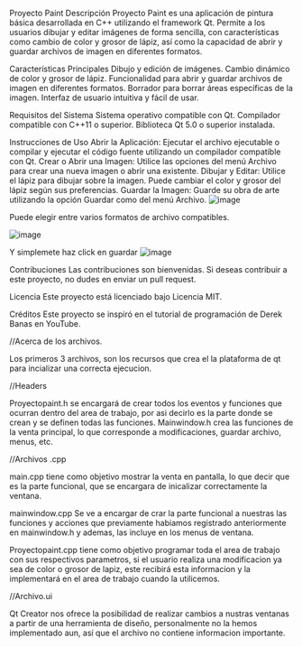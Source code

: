 Proyecto Paint
Descripción
Proyecto Paint es una aplicación de pintura básica desarrollada en C++ utilizando el framework Qt. Permite a los usuarios dibujar y editar imágenes de forma sencilla, con características como cambio de color y grosor de lápiz, así como la capacidad de abrir y guardar archivos de imagen en diferentes formatos.

Características Principales
Dibujo y edición de imágenes.
Cambio dinámico de color y grosor de lápiz.
Funcionalidad para abrir y guardar archivos de imagen en diferentes formatos.
Borrador para borrar áreas específicas de la imagen.
Interfaz de usuario intuitiva y fácil de usar.


Requisitos del Sistema
Sistema operativo compatible con Qt.
Compilador compatible con C++11 o superior.
Biblioteca Qt 5.0 o superior instalada.


Instrucciones de Uso
Abrir la Aplicación: Ejecutar el archivo ejecutable o compilar y ejecutar el código fuente utilizando un compilador compatible con Qt.
Crear o Abrir una Imagen: Utilice las opciones del menú Archivo para crear una nueva imagen o abrir una existente.
Dibujar y Editar: Utilice el lápiz para dibujar sobre la imagen. Puede cambiar el color y grosor del lápiz según sus preferencias.
Guardar la Imagen: Guarde su obra de arte utilizando la opción Guardar como del menú Archivo.
![image](https://github.com/Chertino/paint-c-/assets/137564638/8589a3ed-8a70-4f99-9883-38ff01e971b4)


Puede elegir entre varios formatos de archivo compatibles.

![image](https://github.com/Chertino/paint-c-/assets/137564638/7c8648c0-fb5b-4e78-b6c7-3a977c1b5a2e)

Y simplemete haz click en guardar
![image](https://github.com/Chertino/paint-c-/assets/137564638/fbf0ea58-c30c-4720-8ab8-2a6c4386742d)

Contribuciones
Las contribuciones son bienvenidas. Si deseas contribuir a este proyecto, no dudes en enviar un pull request.


Licencia
Este proyecto está licenciado bajo Licencia MIT.


Créditos
Este proyecto se inspiró en el tutorial de programación de Derek Banas en YouTube.

//Acerca de los archivos.

Los primeros 3 archivos, son los recursos que crea el la plataforma de qt para incializar una correcta ejecucion.

//Headers

Proyectopaint.h se encargará de crear todos los eventos y funciones que ocurran dentro del area de trabajo, por asi decirlo es la parte donde se crean y se definen todas las funciones.
Mainwindow.h crea las funciones de la venta principal, lo que corresponde a modificaciones, guardar archivo, menus, etc.

//Archivos .cpp

main.cpp tiene como objetivo mostrar la venta en pantalla, lo que decir que es la parte funcional, que se encargara de inicalizar correctamente la ventana.

mainwindow.cpp Se ve a encargar de crar la parte funcional a nuestras las funciones y acciones que previamente habiamos registrado anteriormente en mainwindow.h y ademas, las incluye en los menus de ventana.

Proyectopaint.cpp tiene como objetivo programar toda el area de trabajo con sus respectivos parametros, si el usuario realiza una modificacion ya sea de color o grosor de lapiz, este recibirá esta informacion  y la implementará en el area de trabajo cuando la utilicemos.

//Archivo.ui

Qt Creator nos ofrece la posibilidad de realizar cambios a nustras ventanas a partir de una herramienta de diseño, personalmente no la hemos implementado aun, así que el archivo no contiene informacion importante.
